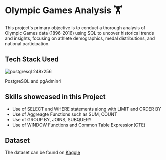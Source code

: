 # Olympic Games Analysis 🏋️
This project's primary objective is to conduct a thorough analysis of Olympic Games data (1896-2016) using SQL to uncover historical trends and insights, focusing on athlete demographics, medal distributions, and national participation.

## Tech Stack Used

![postgresql 248x256](https://github.com/harshitgahlaut/Music_Store_Analysis_Project_SQL/assets/142779836/3b27c931-ccb5-461a-b416-bb8608658595)

PostgreSQL and pgAdmin4

## Skills showcased in this Project

- Use of SELECT and WHERE statements along with LIMIT and ORDER BY 
- Use of Aggreagte Functions such as SUM, COUNT
- Use of GROUP BY,  JOINS, SUBQUERY
- Use of WINDOW Functions and Common Table Expression(CTE)

## Dataset
The dataset can be found on [Kaggle](https://www.kaggle.com/)

